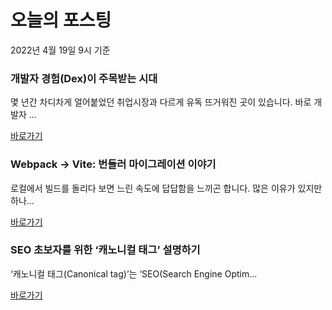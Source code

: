 # 오늘의 포스팅 
2022년 4월 19일 9시 기준 

### 개발자 경험(Dex)이 주목받는 시대 
 몇 년간 차디차게 얼어붙었던 취업시장과 다르게 유독 뜨거워진 곳이 있습니다. 바로 개발자 ... 

 [바로가기](https://yozm.wishket.com/magazine/detail/1436/) 
### Webpack → Vite: 번들러 마이그레이션 이야기 
 로컬에서 빌드를 돌리다 보면 느린 속도에 답답함을 느끼곤 합니다. 많은 이유가 있지만 하나... 

 [바로가기](https://yozm.wishket.com/magazine/detail/1435/) 
### SEO 초보자를 위한 ‘캐노니컬 태그’ 설명하기 
 ‘캐노니컬 태그(Canonical tag)’는 ‘SEO(Search Engine Optim... 

 [바로가기](https://yozm.wishket.com/magazine/detail/1420/) 

